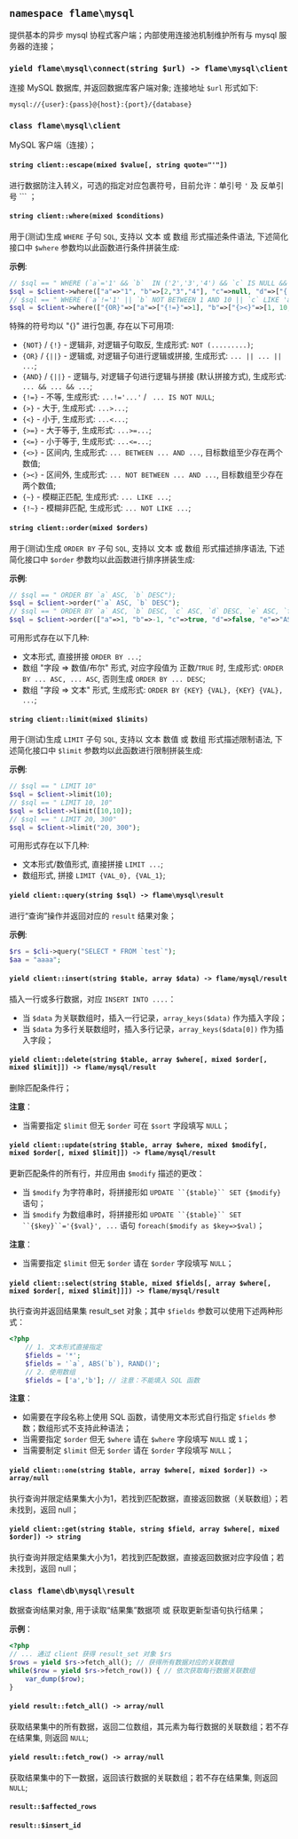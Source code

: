 ## `namespace flame\mysql`

提供基本的异步 mysql 协程式客户端；内部使用连接池机制维护所有与 mysql 服务器的连接；

### `yield flame\mysql\connect(string $url) -> flame\mysql\client`
连接 MySQL 数据库, 并返回数据库客户端对象; 连接地址 `$url` 形式如下:

```
mysql://{user}:{pass}@{host}:{port}/{database}
```

### `class flame\mysql\client`
MySQL 客户端（连接）；

#### `string client::escape(mixed $value[, string quote="'"])`
进行数据防注入转义，可选的指定对应包裹符号，目前允许：单引号 `'` 及 反单引号 ``` ；

#### `string client::where(mixed $conditions)`
用于(测试)生成 `WHERE` 子句 `SQL`, 支持以 文本 或 数组 形式描述条件语法, 下述简化接口中 `$where` 参数均以此函数进行条件拼装生成:

**示例**:
``` PHP
// $sql == " WHERE (`a`='1' && `b`  IN ('2','3','4') && `c` IS NULL && `d`!='5')"
$sql = $client->where(["a"=>"1", "b"=>[2,"3","4"], "c"=>null, "d"=>["{!=}"=>5]]);
// $sql == " WHERE (`a`!='1' || `b` NOT BETWEEN 1 AND 10 || `c` LIKE 'aaa%')"
$sql = $client->where(["{OR}"=>["a"=>["{!=}"=>1], "b"=>["{><}"=>[1, 10, 3]], "c"=>["{~}"=>"aaa%"]]]);
```

特殊的符号均以 "{}" 进行包裹, 存在以下可用项:
* `{NOT}` / `{!}` - 逻辑非, 对逻辑子句取反, 生成形式: `NOT (.........)`;
* `{OR}` / `{||}` - 逻辑或, 对逻辑子句进行逻辑或拼接, 生成形式: `... || ... || ...`;
* `{AND}` / `{||}` - 逻辑与, 对逻辑子句进行逻辑与拼接 (默认拼接方式), 生成形式: `... && ... && ...`;
* `{!=}` - 不等, 生成形式: `...!='...'` / ` ... IS NOT NULL`;
* `{>}` - 大于, 生成形式: `...>...`;
* `{<}` - 小于, 生成形式: `...<...`;
* `{>=}` - 大于等于, 生成形式: `...>=...`;
* `{<=}` - 小于等于, 生成形式: `...<=...`;
* `{<>}` - 区间内, 生成形式: `... BETWEEN ... AND ...`, 目标数组至少存在两个数值;
* `{><}` - 区间外, 生成形式: `... NOT BETWEEN ... AND ...`, 目标数组至少存在两个数值;
* `{~}` - 模糊正匹配, 生成形式: `... LIKE ...`;
* `{!~}` - 模糊非匹配, 生成形式: `... NOT LIKE ...`;

#### `string client::order(mixed $orders)`
用于(测试)生成 `ORDER BY` 子句 `SQL`, 支持以 文本 或 数组 形式描述排序语法, 下述简化接口中 `$order` 参数均以此函数进行排序拼装生成:

**示例**:
``` PHP
// $sql == " ORDER BY `a` ASC, `b` DESC");
$sql = $client->order("`a` ASC, `b` DESC");
// $sql == " ORDER BY `a` ASC, `b` DESC, `c` ASC, `d` DESC, `e` ASC, `f` DESC"
$sql = $client->order(["a"=>1, "b"=>-1, "c"=>true, "d"=>false, "e"=>"ASC", "f"=>"DESC"]);
```
可用形式存在以下几种:
* 文本形式, 直接拼接 `ORDER BY ...`;
* 数组 "字段 => 数值/布尔" 形式, 对应字段值为 正数/`TRUE` 时, 生成形式: `ORDER BY ... ASC, ... ASC`, 否则生成 `ORDER BY ... DESC`;
* 数组 "字段 => 文本" 形式, 生成形式: `ORDER BY {KEY} {VAL}, {KEY} {VAL}, ...`;

#### `string client::limit(mixed $limits)`
用于(测试)生成 `LIMIT` 子句 `SQL`, 支持以 文本 数值 或 数组 形式描述限制语法, 下述简化接口中 `$limit` 参数均以此函数进行限制拼装生成:

**示例**:
``` PHP
// $sql == " LIMIT 10"
$sql = $client->limit(10);
// $sql == " LIMIT 10, 10"
$sql = $client->limit([10,10]);
// $sql == " LIMIT 20, 300"
$sql = $client->limit("20, 300");
```
可用形式存在以下几种:
* 文本形式/数值形式, 直接拼接 `LIMIT ...`;
* 数组形式, 拼接 `LIMIT {VAL_0}, {VAL_1}`;

#### `yield client::query(string $sql) -> flame\mysql\result`
进行“查询”操作并返回对应的 `result` 结果对象；

**示例**:
``` PHP
$rs = $cli->query("SELECT * FROM `test`");
$aa = "aaaa";
```

#### `yield client::insert(string $table, array $data) -> flame/mysql/result`
插入一行或多行数据，对应 `INSERT INTO ....`：
* 当 `$data` 为关联数组时，插入一行记录，`array_keys($data)` 作为插入字段；
* 当 `$data` 为多行关联数组时，插入多行记录，`array_keys($data[0])` 作为插入字段；

#### `yield client::delete(string $table, array $where[, mixed $order[, mixed $limit]]) -> flame/mysql/result`
删除匹配条件行；

**注意**：
* 当需要指定 `$limit` 但无 `$order` 可在 `$sort` 字段填写 `NULL`；

#### `yield client::update(string $table, array $where, mixed $modify[, mixed $order[, mixed $limit]]) -> flame/mysql/result`
更新匹配条件的所有行，并应用由 `$modify` 描述的更改：

* 当 `$modify` 为字符串时，将拼接形如 `UPDATE ``{$table}`` SET {$modify}` 语句；
* 当 `$modify` 为数组串时，将拼接形如 `UPDATE ``{$table}`` SET ``{$key}``='{$val}', ...` 语句 `foreach($modify as $key=>$val)`；

**注意**：
* 当需要指定 `$limit` 但无 `$order` 请在 `$order` 字段填写 `NULL`；

#### `yield client::select(string $table, mixed $fields[, array $where[, mixed $order[, mixed $limit]]]) -> flame/mysql/result`
执行查询并返回结果集 result_set 对象；其中 `$fields` 参数可以使用下述两种形式：
``` PHP
<?php
	// 1. 文本形式直接指定
	$fields = '*';
	$fields = '`a`, ABS(`b`), RAND()';
	// 2. 使用数组
	$fields = ['a','b']; // 注意：不能填入 SQL 函数
```

**注意**：
* 如需要在字段名称上使用 SQL 函数，请使用文本形式自行指定 `$fields` 参数；数组形式不支持此种语法；
* 当需要指定 `$order` 但无 `$where` 请在 `$where` 字段填写 `NULL` 或 `1`；
* 当需要制定 `$limit` 但无 `$order` 请在 `$order` 字段填写 `NULL`；

#### `yield client::one(string $table, array $where[, mixed $order]) -> array/null`
执行查询并限定结果集大小为1，若找到匹配数据，直接返回数据（关联数组）；若未找到，返回 null；

#### `yield client::get(string $table, string $field, array $where[, mixed $order]) -> string`
执行查询并限定结果集大小为1，若找到匹配数据，直接返回数据对应字段值；若未找到，返回 null；

### `class flame\db\mysql\result`
数据查询结果对象, 用于读取“结果集”数据项 或 获取更新型语句执行结果；

**示例**：
``` PHP
<?php
// ... 通过 client 获得 result_set 对象 $rs
$rows = yield $rs->fetch_all(); // 获得所有数据对应的关联数组
while($row = yield $rs->fetch_row()) { // 依次获取每行数据关联数组
	var_dump($row);
}
```

#### `yield result::fetch_all() -> array/null`
获取结果集中的所有数据，返回二位数组，其元素为每行数据的关联数组；若不存在结果集, 则返回 `NULL`;

#### `yield result::fetch_row() -> array/null`
获取结果集中的下一数据，返回该行数据的关联数组；若不存在结果集, 则返回 `NULL`;

#### `result::$affected_rows`
#### `result::$insert_id`
